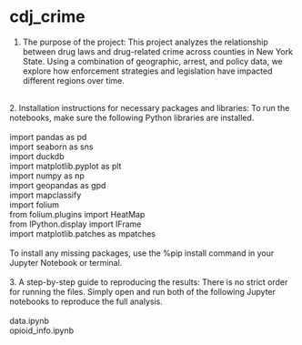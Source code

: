 # cdj_crime
1. The purpose of the project: This project analyzes the relationship between drug laws and drug-related crime across counties in New York State. Using a combination of geographic, arrest, and policy data, we explore how enforcement strategies and legislation have impacted different regions over time. <br />
<br />
2. Installation instructions for necessary packages and libraries: To run the notebooks, make sure the following Python libraries are installed. <br />
   <br />
    import pandas as pd <br />
    import seaborn as sns <br />
    import duckdb <br />
    import matplotlib.pyplot as plt <br />
    import numpy as np <br />
    import geopandas as gpd <br />
    import mapclassify <br />
    import folium <br />
    from folium.plugins import HeatMap <br />
    from IPython.display import IFrame <br />
    import matplotlib.patches as mpatches <br />
<br />
To install any missing packages, use the %pip install command in your Jupyter Notebook or terminal. <br />
<br />
3. A step-by-step guide to reproducing the results: There is no strict order for running the files. Simply open and run both of the following Jupyter notebooks to reproduce the full analysis. <br />
<br />
    data.ipynb <br />
    opioid_info.ipynb <br />
